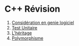 # C++ Révision
1. [Considération en genie logiciel](https://github.com/Jordanulaval/cpp_revision/blob/0a58f0189846634f98e7116b70324e760a653836/Consid%C3%A9ration%20en%20g%C3%A9nie%20logiciel/Theorie_Contrat.md)
2. [Test Unitaire](https://github.com/Jordanulaval/cpp_revision/blob/cabb6aaf59055d520eb704dc51b2d18217bd05ae/Consid%C3%A9ration%20en%20g%C3%A9nie%20logiciel/Test%20Unitaire.md)
3. [L'héritage](https://github.com/Jordanulaval/cpp_revision/blob/349ecbdd3e56740cda2935d63706ddfc30bea240/Implantation%20Hi%C3%A9rarchie%20de%20Classes/H%C3%A9ritage.md)
4. [Polymorphisme](https://github.com/Jordanulaval/cpp_revision/blob/662ccc089a9e9cce7cec42dd8a408b7903cfbcb4/Implantation%20Hi%C3%A9rarchie%20de%20Classes/Polymorphisme.md)
